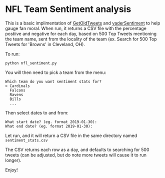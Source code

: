 # NFL Team Sentiment analysis
This is a basic implimentation of [GetOldTweets](https://github.com/Jefferson-Henrique/GetOldTweets-python) and [vaderSentiment](https://github.com/cjhutto/vaderSentiment) to help gauge fan moral. When run, it returns a CSV file with the percentage postiive and negative for each day, based on 500 Top Tweets mentioning the team name, sent from the locality of the team (ex. Search for 500 Top Tweets for 'Browns' in Cleveland, OH).

To run:

```
python nfl_sentiment.py
```

You will then need to pick a team from the menu:

```
Which team do you want sentiment stats for?
> Cardinals
  Falcons
  Ravens
  Bills
  ...
```
Then select dates to and from:

```
What start date? (eg. format 2019-01-30):
What end date? (eg. format 2019-01-30):
```

Let run, and it will return a CSV file in the same directory named ```sentiment_stats.csv```

The CSV returns each row as a day, and defaults to searching for 500 tweets (can be adjusted, but do note more tweets will cause it to run longer).

Enjoy!
